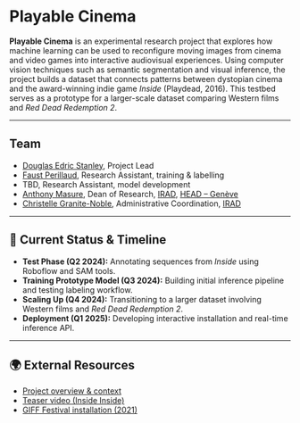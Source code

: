 # Playable Cinema

**Playable Cinema** is an experimental research project that explores how machine learning can be used to reconfigure moving images from cinema and video games into interactive audiovisual experiences. Using computer vision techniques such as semantic segmentation and visual inference, the project builds a dataset that connects patterns between dystopian cinema and the award-winning indie game *Inside* (Playdead, 2016). This testbed serves as a prototype for a larger-scale dataset comparing Western films and *Red Dead Redemption 2*.

---

## Team
- [Douglas Edric Stanley](https://abstractmachine.net), Project Lead
- [Faust Perillaud](https://www.head-geneve.show/projects/spectral-yard-fp-100e1), Research Assistant, training & labelling
- TBD, Research Assistant, model development
- [Anthony Masure](https://www.anthonymasure.com), Dean of Research, [IRAD](https://www.hesge.ch/head/en/programs-research/research), [HEAD – Genève](https://www.hesge.ch/head/en)
- [Christelle Granite-Noble](https://www.hesge.ch/head/annuaire/christelle-granite-noble), Administrative Coordination, [IRAD](https://www.hesge.ch/head/en/programs-research/research)

---

## 🔧 Current Status & Timeline

- **Test Phase (Q2 2024):** Annotating sequences from *Inside* using Roboflow and SAM tools.
- **Training Prototype Model (Q3 2024):** Building initial inference pipeline and testing labeling workflow.
- **Scaling Up (Q4 2024):** Transitioning to a larger dataset involving Western films and *Red Dead Redemption 2*.
- **Deployment (Q1 2025):** Developing interactive installation and real-time inference API.

---

## 🌍 External Resources

- [Project overview & context](https://abstractmachine.net/en/posts/inside-inside)  
- [Teaser video (Inside Inside)](https://vimeo.com/589844238)  
- [GIFF Festival installation (2021)](https://www.giff.ch/archives/2021/)